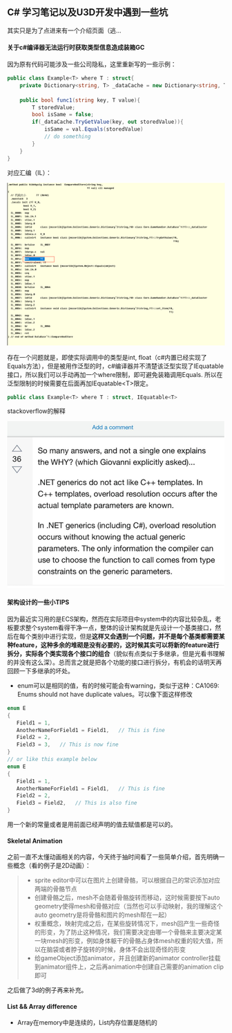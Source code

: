 ## C# 学习笔记以及U3D开发中遇到一些坑

其实只是为了点进来有一个介绍页面（逃...

#### 关于c#编译器无法运行时获取类型信息造成装箱GC

因为原有代码可能涉及一些公司隐私，这里重新写的一些示例：

```c#
public class Example<T> where T : struct{
    private Dictionary<string, T> _dataCache = new Dictionary<string, T>();
    
    public bool func1(string key, T value){
        T storedValue;
        bool isSame = false;
        if(_dataCache.TryGetValue(key, out storedValue)){
            isSame = val.Equals(storedValue)
			// do something
        }
    }
}
```

对应汇编（IL）：



![image-20220222152226029](./pics/il.png)

存在一个问题就是，即使实际调用中的类型是int, float（c#内置已经实现了Equals方法），但是被用作泛型的时，c#编译器并不清楚该泛型实现了IEquatable接口，所以我们可以手动再加一个where限制，即可避免装箱调用Equals. 所以在泛型限制的时候需要在后面再加IEquatable<T\>限定。

```c#
public class Example<T> where T : struct, IEquatable<T>
```

stackoverflow的解释

![image-20220222152736718](./pics/anwser.png)

#### 架构设计的一些小TIPS

因为最近实习用的是ECS架构，然而在实际项目中system中的内容比较杂乱，老板要求整个system看得干净一点，整体的设计架构就是先设计一个基类接口，然后在每个类别中进行实现，但是**这样又会遇到一个问题，并不是每个基类都需要某种feature，这种多余的堆砌是没有必要的，这时候其实可以将新的feature进行拆分，实际各个类实现各个接口的组合**（貌似有点类似于多继承，但是光看书理解的并没有这么深）。总而言之就是把各个功能的接口进行拆分，有机会的话明天再回顾一下多继承的坏处。



* enum可以是相同的值，有的时候可能会有warning，类似于这种：CA1069: Enums should not have duplicate values。可以像下面这样修改

```c#
enum E
{
   Field1 = 1,
   AnotherNameForField1 = Field1,   // This is fine
   Field2 = 2,
   Field3 = 3,   // This is now fine
}
// or like this example below
enum E
{
   Field1 = 1,
   AnotherNameForField1 = Field1,   // This is fine
   Field2 = 2,
   Field3 = Field2,   // This is also fine
}
```

用一个新的常量或者是用前面已经声明的值去赋值都是可以的。

#### Skeletal Animation

之前一直不太懂动画相关的内容，今天终于抽时间看了一些简单介绍，首先明确一些概念（看的例子是2D动画）：

> * sprite editor中可以在图片上创建骨骼，可以根据自己的常识添加对应两端的骨骼节点
> * 创建骨骼之后，mesh不会随着骨骼旋转而移动，这时候需要按下auto geometry使得mesh和骨骼对应（当然也可以手动映射，我的理解这个auto geometry是将骨骼和图片的mesh帮在一起）
> * 权重概念，映射完成之后，在某些旋转情况下，mesh回产生一些奇怪的形变，为了防止这种情况，我们需要决定由哪一个骨骼来主要决定某一块mesh的形变，例如身体躯干的骨骼占身体mesh权重的较大值，所以在脑袋或者脖子旋转的时候，身体不会出现奇怪的形变
> * 给gameObject添加animator，并且创建新的animator controller挂载到animator组件上，之后再animation中创建自己需要的animation clip即可

之后做了3d的例子再来补充。

#### List && Array difference

* Array在memory中是连续的，List内存位置是随机的
